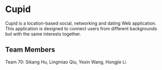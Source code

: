 # Cupid
Cupid is a location-based social, networking and dating Web application. This application is designed to connect users from different backgrounds but with the same interests together.

## Team Members
Team 70: Sikang Hu, Lingmiao Qiu, Yexin Wang, Hongjie Li
